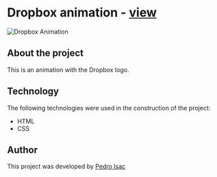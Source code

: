 # Dropbox animation - [view](https://pedro-isacss.github.io/portfolio/frontend/dropbox-animation/index.html)

![Dropbox Animation](https://i.pinimg.com/564x/2d/48/40/2d4840e5abf9d6ca2f0b47a85016c2b1.jpg)

## About the project

This is an animation with the Dropbox logo.

## Technology

The following technologies were used in the construction of the project:

- HTML
- CSS

## Author

This project was developed by [Pedro Isac](https://pedro-isacss.github.io/)
